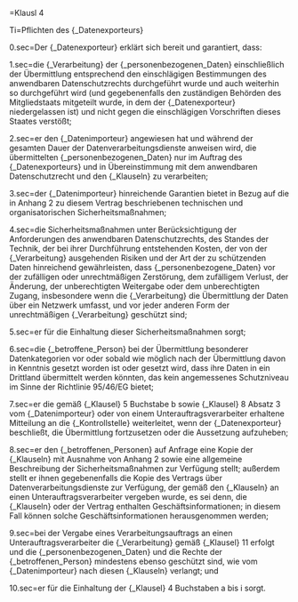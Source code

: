 =Klausl 4

Ti=Pflichten des {_Datenexporteurs}

0.sec=Der {_Datenexporteur} erklärt sich bereit und garantiert, dass:

1.sec=die {_Verarbeitung} der {_personenbezogenen_Daten} einschließlich der Übermittlung entsprechend den einschlägigen Bestimmungen des anwendbaren Datenschutzrechts durchgeführt wurde und auch weiterhin so durchgeführt wird (und gegebenenfalls den zuständigen Behörden des Mitgliedstaats mitgeteilt wurde, in dem der {_Datenexporteur} niedergelassen ist) und nicht gegen die einschlägigen Vorschriften dieses Staates verstößt;

2.sec=er den {_Datenimporteur} angewiesen hat und während der gesamten Dauer der Datenverarbeitungsdienste anweisen wird, die übermittelten {_personenbezogenen_Daten} nur im Auftrag des {_Datenexporteurs} und in Übereinstimmung mit dem anwendbaren Datenschutzrecht und den {_Klauseln} zu verarbeiten;

3.sec=der {_Datenimporteur} hinreichende Garantien bietet in Bezug auf die in Anhang 2 zu diesem Vertrag beschriebenen technischen und organisatorischen Sicherheitsmaßnahmen;

4.sec=die Sicherheitsmaßnahmen unter Berücksichtigung der Anforderungen des anwendbaren Datenschutzrechts, des Standes der Technik, der bei ihrer Durchführung entstehenden Kosten, der von der {_Verarbeitung} ausgehenden Risiken und der Art der zu schützenden Daten hinreichend gewährleisten, dass {_personenbezogene_Daten} vor der zufälligen oder unrechtmäßigen Zerstörung, dem zufälligem Verlust, der Änderung, der unberechtigten Weitergabe oder dem unberechtigten Zugang, insbesondere wenn die {_Verarbeitung} die Übermittlung der Daten über ein Netzwerk umfasst, und vor jeder anderen Form der unrechtmäßigen {_Verarbeitung} geschützt sind;

5.sec=er für die Einhaltung dieser Sicherheitsmaßnahmen sorgt;

6.sec=die {_betroffene_Person} bei der Übermittlung besonderer Datenkategorien vor oder sobald wie möglich nach der Übermittlung davon in Kenntnis gesetzt worden ist oder gesetzt wird, dass ihre Daten in ein Drittland übermittelt werden könnten, das kein angemessenes Schutzniveau im Sinne der Richtlinie 95/46/EG bietet;

7.sec=er die gemäß {_Klausel} 5 Buchstabe b sowie {_Klausel} 8 Absatz 3 vom {_Datenimporteur} oder von einem Unterauftragsverarbeiter erhaltene Mitteilung an die {_Kontrollstelle} weiterleitet, wenn der {_Datenexporteur} beschließt, die Übermittlung fortzusetzen oder die Aussetzung aufzuheben;

8.sec=er den {_betroffenen_Personen} auf Anfrage eine Kopie der {_Klauseln} mit Ausnahme von Anhang 2 sowie eine allgemeine Beschreibung der Sicherheitsmaßnahmen zur Verfügung stellt; außerdem stellt er ihnen gegebenenfalls die Kopie des Vertrags über Datenverarbeitungsdienste zur Verfügung, der gemäß den {_Klauseln} an einen Unterauftragsverarbeiter vergeben wurde, es sei denn, die {_Klauseln} oder der Vertrag enthalten Geschäftsinformationen; in diesem Fall können solche Geschäftsinformationen herausgenommen werden;

9.sec=bei der Vergabe eines Verarbeitungsauftrags an einen Unterauftragsverarbeiter die {_Verarbeitung} gemäß {_Klausel} 11 erfolgt und die {_personenbezogenen_Daten} und die Rechte der {_betroffenen_Person} mindestens ebenso geschützt sind, wie vom {_Datenimporteur} nach diesen {_Klauseln} verlangt; und

10.sec=er für die Einhaltung der {_Klausel} 4 Buchstaben a bis i sorgt.
